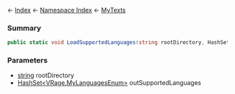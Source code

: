 ← [Index](Api-Index) ← [Namespace Index](Namespace-Index) ← [MyTexts](VRage.MyTexts)

### Summary

```csharp
public static void LoadSupportedLanguages(string rootDirectory, HashSet<VRage.MyLanguagesEnum> outSupportedLanguages)
```

### Parameters

* [string](https://docs.microsoft.com/en-us/dotnet/api/system.string?view=netframework-4.6) rootDirectory
* [HashSet<VRage.MyLanguagesEnum>](https://docs.microsoft.com/en-us/dotnet/api/system.collections.generic.hashset?view=netframework-4.6) outSupportedLanguages
